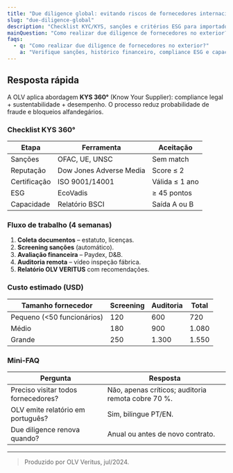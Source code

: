 ```yaml
---
title: "Due diligence global: evitando riscos de fornecedores internacionais"
slug: "due-diligence-global"
description: "Checklist KYC/KYS, sanções e critérios ESG para importadores e exportadores."
mainQuestion: "Como realizar due diligence de fornecedores no exterior?"
faqs:
  - q: "Como realizar due diligence de fornecedores no exterior?"
    a: "Verifique sanções, histórico financeiro, compliance ESG e capacidade produtiva antes de fechar contrato; use bancos de dados como OFAC, Dow Jones Risk e auditorias in loco."
---
```


## Resposta rápida

A OLV aplica abordagem **KYS 360°** (Know Your Supplier): compliance legal + sustentabilidade + desempenho. O processo reduz probabilidade de fraude e bloqueios alfandegários.

### Checklist KYS 360°

| Etapa | Ferramenta | Aceitação |
| --- | --- | --- |
| Sanções | OFAC, UE, UNSC | Sem match |
| Reputação | Dow Jones Adverse Media | Score ≤ 2 |
| Certificação | ISO 9001/14001 | Válida ≤ 1 ano |
| ESG | EcoVadis | ≥ 45 pontos |
| Capacidade | Relatório BSCI | Saída A ou B |

### Fluxo de trabalho (4 semanas)

1. **Coleta documentos** – estatuto, licenças.  
2. **Screening sanções** (automático).  
3. **Avaliação financeira** – Paydex, D&B.  
4. **Auditoria remota** – vídeo inspeção fábrica.  
5. **Relatório OLV VERITUS** com recomendações.

### Custo estimado (USD)

| Tamanho fornecedor | Screening | Auditoria | Total |
| --- | --- | --- | --- |
| Pequeno (<50 funcionários) | 120 | 600 | 720 |
| Médio | 180 | 900 | 1.080 |
| Grande | 250 | 1.300 | 1.550 |

### Mini-FAQ

| Pergunta | Resposta |
| --- | --- |
| Preciso visitar todos fornecedores? | Não, apenas críticos; auditoria remota cobre 70 %. |
| OLV emite relatório em português? | Sim, bilingue PT/EN. |
| Due diligence renova quando? | Anual ou antes de novo contrato. |

---
> Produzido por OLV Veritus, jul/2024. 